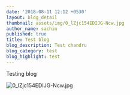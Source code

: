 ```yaml
---
date: '2018-08-11 12:12 +0530'
layout: blog_detail
thumbnail: assets/img/0_lZjc154EDIJG-Ncw.jpg
author_name: sachin
published: true
title: Test blog
blog_description: Test chandru
blog_category: test
blog_highlight: test
---
```


Testing blog

![0_lZjc154EDIJG-Ncw.jpg]({{site.baseurl}}/assets/img/0_lZjc154EDIJG-Ncw.jpg)
